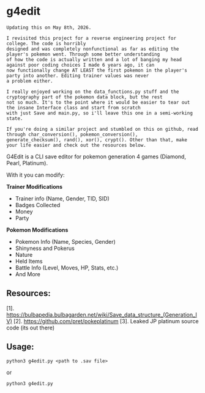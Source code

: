 # g4edit

```
Updating this on May 8th, 2026. 

I revisited this project for a reverse engineering project for college. The code is horribly
designed and was completely nonfunctional as far as editing the player's pokemon went. Through some better understanding
of how the code is actually written and a lot of banging my head against poor coding choices I made 6 years ago, it can
now functionally change AT LEAST the first pokemon in the player's party into another. Editing trainer values was never
a problem either.

I really enjoyed working on the data_functions.py stuff and the cryptography part of the pokemon data block, but the rest
not so much. It's to the point where it would be easier to tear out the insane Interface class and start from scratch
with just Save and main.py, so i'll leave this one in a semi-working state.

If you're doing a similar project and stumbled on this on github, read through char_conversion(), pokemon_conversion(),
generate_checksum(), rand(), xor(), crypt(). Other than that, make your life easier and check out the resources below.
```
G4Edit is a CLI save editor for pokemon generation 4 games (Diamond, Pearl, Platinum).

With it you can modify:

**Trainer Modifications**

* Trainer info (Name, Gender, TID, SID)
* Badges Collected
* Money
* Party

**Pokemon Modifications**

* Pokemon Info (Name, Species, Gender)
* Shinyness and Pokerus
* Nature
* Held Items
* Battle Info (Level, Moves, HP, Stats, etc.)
* And More

## Resources:

[1]. https://bulbapedia.bulbagarden.net/wiki/Save_data_structure_(Generation_IV)
[2]. https://github.com/pret/pokeplatinum
[3]. Leaked JP platinum source code (its out there)

## Usage:

`python3 g4edit.py <path to .sav file>`

or

`python3 g4edit.py`
